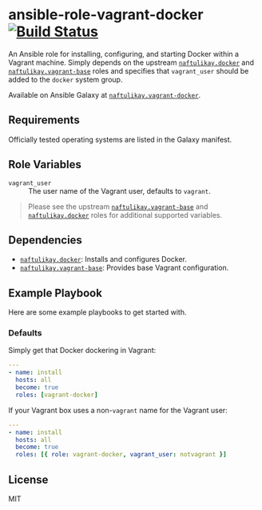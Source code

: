 # ansible-role-vagrant-docker [![Build Status][svg:travis]][travis]

An Ansible role for installing, configuring, and starting Docker within a Vagrant machine. Simply depends on the
upstream [`naftulikay.docker`][docker] and [`naftulikay.vagrant-base`][vagrant-base] roles and
specifies that `vagrant_user` should be added to the `docker` system group.

Available on Ansible Galaxy at [`naftulikay.vagrant-docker`][galaxy].

## Requirements

Officially tested operating systems are listed in the Galaxy manifest.

## Role Variables

<dl>
  <dt><code>vagrant_user</code></dt>
  <dd>The user name of the Vagrant user, defaults to <code>vagrant</code>.</dd>
<dl>

> Please see the upstream [`naftulikay.vagrant-base`][vagrant-base] and [`naftulikay.docker`][docker] roles for
additional supported variables.

## Dependencies

 - [`naftulikay.docker`][docker]: Installs and configures Docker.
 - [`naftulikay.vagrant-base`][vagrant-base]: Provides base Vagrant configuration.

## Example Playbook

Here are some example playbooks to get started with.

### Defaults

Simply get that Docker dockering in Vagrant:

```yaml
---
- name: install
  hosts: all
  become: true
  roles: [vagrant-docker]
```

If your Vagrant box uses a non-`vagrant` name for the Vagrant user:

```yaml
---
- name: install
  hosts: all
  become: true
  roles: [{ role: vagrant-docker, vagrant_user: notvagrant }]
```

## License

MIT


 [svg:travis]: https://travis-ci.org/naftulikay/ansible-role-vagrant-docker.svg?branch=master
 [travis]: https://travis-ci.org/naftulikay/ansible-role-vagrant-docker
 [galaxy]: https://galaxy.ansible.com/naftulikay/vagrant-docker/
 [vagrant-base]: https://galaxy.ansible.com/naftulikay/vagrant-base/
 [docker]: https://galaxy.ansible.com/naftulikay/docker/

